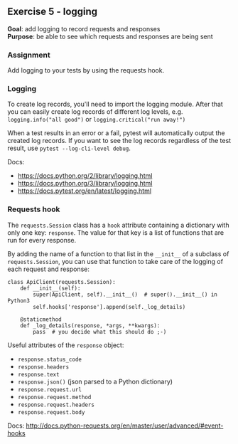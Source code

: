 ## Exercise 5 - logging
**Goal**: add logging to record requests and responses  
**Purpose**: be able to see which requests and responses are being sent

### Assignment
Add logging to your tests by using the requests hook.

### Logging
To create log records, you'll need to import the logging module. After that you can easily create
log records of different log levels, e.g. `logging.info("all good")` or `logging.critical("run away!")`

When a test results in an error or a fail, pytest will automatically output the created log records.
If you want to see the log records regardless of the test result, use `pytest --log-cli-level debug`.

Docs:
- https://docs.python.org/2/library/logging.html
- https://docs.python.org/3/library/logging.html
- https://docs.pytest.org/en/latest/logging.html

### Requests hook
The `requests.Session` class has a `hook` attribute containing a dictionary with only
one key: `response`. The value for that key is a list of functions that are run for every response.    

By adding the name of a function to that list in the `__init__` of a subclass of `requests.Session`,
you can use that function to take care of the logging of each request and response:
```
class ApiClient(requests.Session):
    def __init__(self):
        super(ApiClient, self).__init__()  # super().__init__() in Python3
        self.hooks['response'].append(self._log_details)
        
    @staticmethod
    def _log_details(response, *args, **kwargs):
        pass  # you decide what this should do ;-)
```
 
Useful attributes of the `response` object:
- `response.status_code`
- `response.headers`
- `response.text`
- `response.json()` (json parsed to a Python dictionary)
- `response.request.url`
- `response.request.method`
- `response.request.headers`
- `response.request.body`

Docs: http://docs.python-requests.org/en/master/user/advanced/#event-hooks

